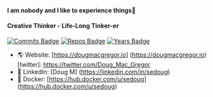 #### I am nobody and I like to experience things👋

#### Creative Thinker ‣ Life-Long Tinker-er

[![Commits Badge](https://badges.pufler.dev/commits/all/sedoug)](https://badges.pufler.dev)
[![Repos Badge](https://badges.pufler.dev/repos/sedoug)](https://badges.pufler.dev)
[![Years Badge](https://badges.pufler.dev/years/sedoug)](https://badges.pufler.dev)

- 🌎 Website: [https://dougmacgregor.io] (https://dougmacgregor.io)
[twitter]: https://twitter.com/Doug_Mac_Gregor
- 🏢 LinkedIn: [Doug M] (https://linkedin.com/in/sedoug)
- 🐳 Docker: [https://hub.docker.com/u/sedoug] (https://hub.docker.com/u/sedoug)
